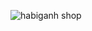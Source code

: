 ![habiganh shop](https://user-images.githubusercontent.com/95949638/222878191-135a8547-dc00-4e02-a94f-19b2b09abf08.png)
